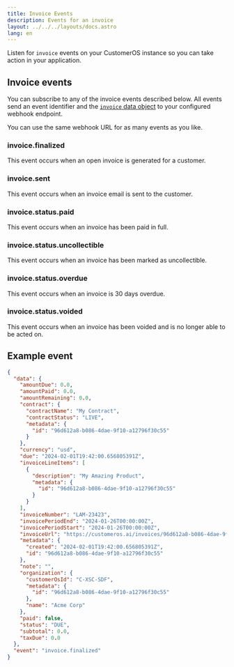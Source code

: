 ```yaml
---
title: Invoice Events
description: Events for an invoice
layout: ../../../layouts/docs.astro
lang: en
---
```


Listen for `invoice` events on your CustomerOS instance so you can take action in your application.

## Invoice events

You can subscribe to any of the invoice events described below.  All events send an event identifier and the [`invoice` data object](objects/invoice-object) to your configured webhook endpoint.

You can use the same webhook URL for as many events as you like.

### invoice.finalized
This event occurs when an open invoice is generated for a customer. 

### invoice.sent
This event occurs when an invoice email is sent to the customer.

### invoice.status.paid
This event occurs when an invoice has been paid in full.

### invoice.status.uncollectible
This event occurs when an invoice has been marked as uncollectible.

### invoice.status.overdue
This event occurs when an invoice is 30 days overdue.

### invoice.status.voided
This event occurs when an invoice has been voided and is no longer able to be acted on.

## Example event

```json
{
  "data": {
    "amountDue": 0.0,
    "amountPaid": 0.0,
    "amountRemaining": 0.0,
    "contract": {
      "contractName": "My Contract",
      "contractStatus": "LIVE",
      "metadata": {
        "id": "96d612a8-b086-4dae-9f10-a12796f30c55"
      }
    },
    "currency": "usd",
    "due": "2024-02-01T19:42:00.656805391Z",
    "invoiceLineItems": [
      {
        "description": "My Amazing Product",
        "metadata": {
          "id": "96d612a8-b086-4dae-9f10-a12796f30c55"
        }
      }
    ],
    "invoiceNumber": "LAM-23423",
    "invoicePeriodEnd": "2024-01-26T00:00:00Z",
    "invoicePeriodStart": "2024-01-26T00:00:00Z",
    "invoiceUrl": "https://customeros.ai/invoices/96d612a8-b086-4dae-9f10-a12796f30c55",
    "metadata": {
      "created": "2024-02-01T19:42:00.656805391Z",
      "id": "96d612a8-b086-4dae-9f10-a12796f30c55"
    },
    "note": "",
    "organization": {
      "customerOsId": "C-XSC-SDF",
      "metadata": {
        "id": "96d612a8-b086-4dae-9f10-a12796f30c55"
      },
      "name": "Acme Corp"
    },
    "paid": false,
    "status": "DUE",
    "subtotal": 0.0,
    "taxDue": 0.0
  },
  "event": "invoice.finalized"
}
```